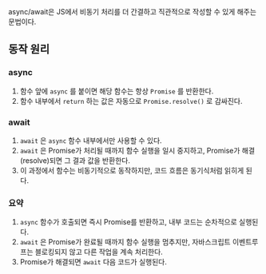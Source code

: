 async/await은 JS에서 비동기 처리를 더 간결하고 직관적으로 작성할 수 있게 해주는 문법이다.

## 동작 원리

### async

1. 함수 앞에 `async` 를 붙이면 해당 함수는 항상 `Promise` 를 반환한다.
2. 함수 내부에서 `return` 하는 값은 자동으로 `Promise.resolve()` 로 감싸진다.

### await

1. `await` 은 `async` 함수 내부에서만 사용할 수 있다.
2. `await` 은 Promise가 처리될 때까지 함수 실행을 일시 중지하고, Promise가 해결(resolve)되면 그 결과 값을 반환한다.
3. 이 과정에서 함수는 비동기적으로 동작하지만, 코드 흐름은 동기식처럼 읽히게 된다.

### 요약

1. `async` 함수가 호출되면 즉시 Promise를 반환하고, 내부 코드는 순차적으로 실행된다.
2. `await` 은 Promise가 완료될 때까지 함수 실행을 멈추지만, 자바스크립트 이벤트루프는 블로킹되지 않고 다른 작업을 계속 처리한다.
3. Promise가 해결되면 `await` 다음 코드가 실행된다.
